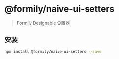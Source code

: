 # @formily/naive-ui-setters

> Formily Designable 设置器

## 安装

```bash
npm install @formily/naive-ui-setters --save
```
